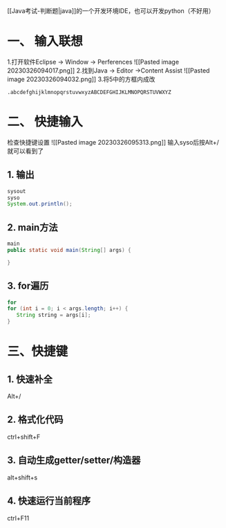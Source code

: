 [[Java考试-判断题|java]]的一个开发环境IDE，也可以开发python（不好用）
# 一、 输入联想
1.打开软件Eclipse -> Window -> Perferences
![[Pasted image 20230326094017.png]]
2.找到Java -> Editor ->Content Assist
![[Pasted image 20230326094032.png]]
3.将5中的方框内成改
~~~
.abcdefghijklmnopqrstuvwxyzABCDEFGHIJKLMNOPQRSTUVWXYZ
~~~

# 二、 快捷输入
检查快捷键设置
![[Pasted image 20230326095313.png]]
输入syso后按Alt+/  就可以看到了

## 1. 输出
~~~java
sysout
syso
System.out.println();
~~~

## 2. main方法
~~~java
main
public static void main(String[] args) {

}
~~~
## 3. for遍历
~~~java
for
for (int i = 0; i < args.length; i++) {
   String string = args[i];
}
~~~

# 三、快捷键
## 1. 快速补全
Alt+/
## 2. 格式化代码
ctrl+shift+F
## 3. 自动生成getter/setter/构造器
alt+shift+s
## 4. 快速运行当前程序
ctrl+F11